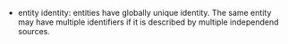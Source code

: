 - entity identity: entities have globally unique identity. The same entity may have multiple identifiers if it is described by multiple independend sources.
